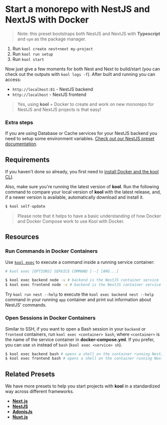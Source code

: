 # Start a monorepo with NestJS and NextJS with Docker

> Note: this preset bootstraps both NestJS and NextJS with **Typescript** and `npm` as the package manager.

1. Run `kool create nest+next my-project`
2. Run `kool run setup`
3. Run `kool start`

Now just give a few moments for both Nest and Next to build/start (you can check out the outputs with `kool logs -f`). After built and running you can access:

- `http://localhost:81` - NestJS backend
- `http://localhost` - NextJS frontend

> Yes, using **kool** + Docker to create and work on new monorepo for NestJS and NextJS projects is that easy!

### Extra steps

If you are using Database or Cache services for your NestJS backend you need to setup some environment variables. [Check out our NestJS preset documentation](https://github.com/kool-dev/kool/blob/master/docs/2-Presets/NestJS.md#nestjs-configuration).

## Requirements

If you haven't done so already, you first need to [install Docker and the kool CLI](/docs/getting-started/installation).

Also, make sure you're running the latest version of **kool**. Run the following command to compare your local version of **kool** with the latest release, and, if a newer version is available, automatically download and install it.

```bash
$ kool self-update
```

> Please note that it helps to have a basic understanding of how Docker and Docker Compose work to use Kool with Docker.

## Resources

### Run Commands in Docker Containers

Use [`kool exec`](/docs/commands/kool-exec) to execute a command inside a running service container:

```bash
# kool exec [OPTIONS] SERVICE COMMAND [--] [ARG...]

$ kool exec backend node -v # backend is the NestJS container service
$ kool exec frontend node -v # backend is the NextJS container service
```

Try `kool run nest --help` to execute the `kool exec backend nest --help` command in your running `app` container and print out information about NestJS' commands.

### Open Sessions in Docker Containers

Similar to SSH, if you want to open a Bash session in your `backend` or `frontend` containers, run `kool exec <container> bash`, where `<container>` is the name of the service container in **docker-compose.yml**. If you prefer, you can use `sh` instead of `bash` (`kool exec <service> sh`).

```bash
$ kool exec backend bash # opens a shell on the container running NestJS
$ kool exec frontend bash # opens a shell on the container running NextJS
```

## Related Presets

We have more presets to help you start projects with **kool** in a standardized way across different frameworks.

- **[Next.js](/docs/2-Presets/NextJS.md)**
- **[NestJS](/docs/2-Presets/NestJS.md)**
- **[AdonisJs](/docs/2-Presets/AdonisJs.md)**
- **[Nuxt.js](/docs/2-Presets/NuxtJS.md)**
